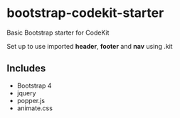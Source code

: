 # bootstrap-codekit-starter

Basic Bootstrap starter for CodeKit 

Set up to use imported **header**, **footer** and **nav** using .kit

## Includes

- Bootstrap 4
- jquery
- popper.js
- animate.css
